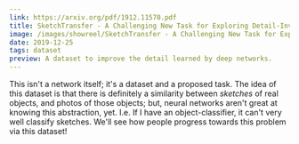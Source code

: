 ```yaml
---
link: https://arxiv.org/pdf/1912.11570.pdf
title: SketchTransfer - A Challenging New Task for Exploring Detail-Invariance and the Abstractions Learned by Deep Networks
image: /images/showreel/SketchTransfer - A Challenging New Task for Exploring Detail-Invariance and the Abstractions Learned by Deep Networks.jpg
date: 2019-12-25
tags: dataset
preview: A dataset to improve the detail learned by deep networks.
---
```


This isn't a network itself; it's a dataset and a proposed task. The idea of
this dataset is that there is definitely a similarity between _sketches_ of
real objects, and photos of those objects; but, neural networks aren't great
at knowing this abstraction, yet. I.e. If I have an object-classifier, it
can't very well classify sketches. We'll see how people progress towards this
problem via this dataset!

